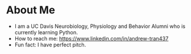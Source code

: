 # About Me

<!--
-  I’m currently working on ...
-->
<!--
-  Ask me about ...
-->
-  I am a UC Davis Neurobiology, Physiology and Behavior Alumni who is currently learning Python.
-  How to reach me: https://www.linkedin.com/in/andrew-tran437
-  Fun fact: I have perfect pitch.

